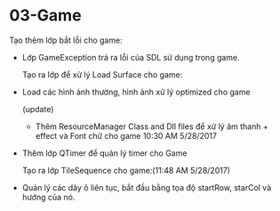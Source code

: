 ﻿# 03-Game
  Tạo thêm lớp bắt lỗi cho game:
  - Lớp GameException trả ra lỗi của SDL sử dụng trong game.
   
    Tạo ra lớp để xử lý Load Surface cho game:
  - Load các hình ảnh thường, hình ảnh xử lý optimized cho game

    (update)
    - Thêm ResourceManager Class and Dll files để xử lý âm thanh + effect và Font chữ cho game
    10:30 AM 5/28/2017
  - Thêm lớp QTimer để quản lý timer cho Game    
   
    Tạo ra lớp TileSequence cho game:(11:48 AM 5/28/2017)
  - Quản lý các dãy ô liên tục, bắt đầu bằng tọa độ startRow, starCol và hướng của nó.